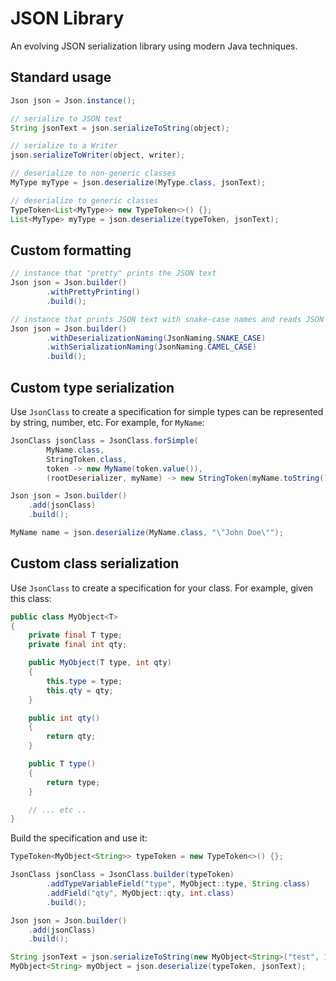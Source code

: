 # JSON Library

An evolving JSON serialization library using modern Java techniques. 

## Standard usage

```java
Json json = Json.instance();

// serialize to JSON text
String jsonText = json.serializeToString(object);

// serialize to a Writer
json.serializeToWriter(object, writer);

// deserialize to non-generic classes
MyType myType = json.deserialize(MyType.class, jsonText);

// deserialize to generic classes
TypeToken<List<MyType>> new TypeToken<>() {};
List<MyType> myType = json.deserialize(typeToken, jsonText);
```

## Custom formatting

```java
// instance that "pretty" prints the JSON text
Json json = Json.builder()
        .withPrettyPrinting()
        .build();

// instance that prints JSON text with snake-case names and reads JSON text with camel-case names
Json json = Json.builder()
        .withDeserializationNaming(JsonNaming.SNAKE_CASE)
        .withSerializationNaming(JsonNaming.CAMEL_CASE)
        .build();
```

## Custom type serialization

Use `JsonClass` to create a specification for simple types can be represented by string, number, etc. For example, for `MyName`:

```java
JsonClass jsonClass = JsonClass.forSimple(
        MyName.class, 
        StringToken.class, 
        token -> new MyName(token.value()),
        (rootDeserializer, myName) -> new StringToken(myName.toString()));

Json json = Json.builder()
    .add(jsonClass)
    .build();

MyName name = json.deserialize(MyName.class, "\"John Doe\"");
```

## Custom class serialization

Use `JsonClass` to create a specification for your class. For example, given this class:

```java
public class MyObject<T>
{
    private final T type;
    private final int qty;

    public MyObject(T type, int qty)
    {
        this.type = type;
        this.qty = qty;
    }

    public int qty()
    {
        return qty;
    }

    public T type()
    {
        return type;
    }

    // ... etc ..
}
```

Build the specification and use it:

```java
TypeToken<MyObject<String>> typeToken = new TypeToken<>() {};

JsonClass jsonClass = JsonClass.builder(typeToken)
        .addTypeVariableField("type", MyObject::type, String.class)
        .addField("qty", MyObject::qty, int.class)
        .build();

Json json = Json.builder()
    .add(jsonClass)
    .build();

String jsonText = json.serializeToString(new MyObject<String>("test", 101));
MyObject<String> myObject = json.deserialize(typeToken, jsonText);
```
